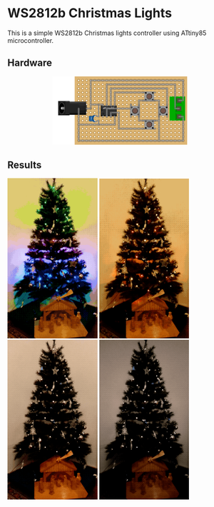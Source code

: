# WS2812b Christmas Lights

This is a simple WS2812b Christmas lights controller using ATtiny85 microcontroller.

## Hardware

<p align="center"><img src="hw/ws2812b_bb.png" width="60%"></p>


## Results

<p float="left">
<img src="media/rainbow.gif" width="40%">
<img src="media/retro.gif" width="40%">
<img src="media/sparks.gif" width="40%">
<img src="media/twinkle.gif" width="40%">
</p>
